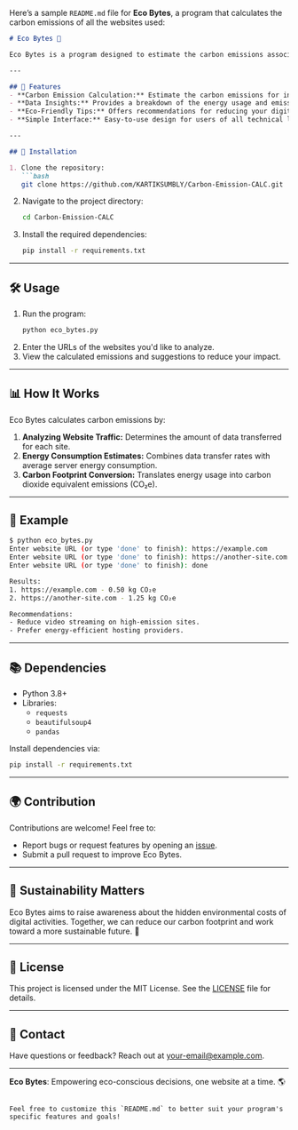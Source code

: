 Here’s a sample `README.md` file for **Eco Bytes**, a program that calculates the carbon emissions of all the websites used:

```markdown
# Eco Bytes 🌱

Eco Bytes is a program designed to estimate the carbon emissions associated with the websites you use. By understanding the environmental impact of your digital activities, you can make informed decisions to reduce your carbon footprint.

---

## 🌟 Features
- **Carbon Emission Calculation:** Estimate the carbon emissions for individual websites based on their energy consumption.
- **Data Insights:** Provides a breakdown of the energy usage and emissions for each website.
- **Eco-Friendly Tips:** Offers recommendations for reducing your digital carbon footprint.
- **Simple Interface:** Easy-to-use design for users of all technical levels.

---

## 🚀 Installation

1. Clone the repository:
   ```bash
   git clone https://github.com/KARTIKSUMBLY/Carbon-Emission-CALC.git
   ```
2. Navigate to the project directory:
   ```bash
   cd Carbon-Emission-CALC
   ```
3. Install the required dependencies:
   ```bash
   pip install -r requirements.txt
   ```

---

## 🛠️ Usage

1. Run the program:
   ```bash
   python eco_bytes.py
   ```
2. Enter the URLs of the websites you'd like to analyze.
3. View the calculated emissions and suggestions to reduce your impact.

---

## 📊 How It Works

Eco Bytes calculates carbon emissions by:
1. **Analyzing Website Traffic:** Determines the amount of data transferred for each site.
2. **Energy Consumption Estimates:** Combines data transfer rates with average server energy consumption.
3. **Carbon Footprint Conversion:** Translates energy usage into carbon dioxide equivalent emissions (CO₂e).

---

## 📖 Example

```bash
$ python eco_bytes.py
Enter website URL (or type 'done' to finish): https://example.com
Enter website URL (or type 'done' to finish): https://another-site.com
Enter website URL (or type 'done' to finish): done

Results:
1. https://example.com - 0.50 kg CO₂e
2. https://another-site.com - 1.25 kg CO₂e

Recommendations:
- Reduce video streaming on high-emission sites.
- Prefer energy-efficient hosting providers.
```

---

## 📚 Dependencies

- Python 3.8+
- Libraries:
  - `requests`
  - `beautifulsoup4`
  - `pandas`

Install dependencies via:
```bash
pip install -r requirements.txt
```

---

## 🌍 Contribution

Contributions are welcome! Feel free to:
- Report bugs or request features by opening an [issue](https://github.com/KARTIKSUMBLY/Carbon-Emission-CALC/issues).
- Submit a pull request to improve Eco Bytes.

---

## 💚 Sustainability Matters

Eco Bytes aims to raise awareness about the hidden environmental costs of digital activities. Together, we can reduce our carbon footprint and work toward a more sustainable future. 🌿

---

## 📝 License

This project is licensed under the MIT License. See the [LICENSE](LICENSE) file for details.

---

## 📧 Contact

Have questions or feedback? Reach out at [your-email@example.com](mailto:your-email@example.com).

---

**Eco Bytes**: Empowering eco-conscious decisions, one website at a time. 🌎
``` 

Feel free to customize this `README.md` to better suit your program's specific features and goals!
